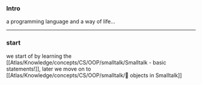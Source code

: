 [](Atlas/Knowledge/Knowledge/concepts/CS/OOP/smalltalk/Smalltalk%20-%20basic%20statements!.md)
### Intro
a programming language and a way of life...

---

### start

we start of by learning the [[Atlas/Knowledge/concepts/CS/OOP/smalltalk/Smalltalk - basic statements!]], later 
we move on to [[Atlas/Knowledge/concepts/CS/OOP/smalltalk/💠 objects in Smalltalk]]
